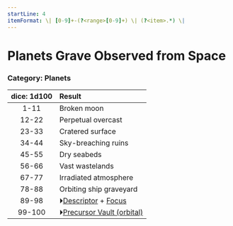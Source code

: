 ```yaml
---
startLine: 4
itemFormat: \| [0-9]+-(?<range>[0-9]+) \| (?<item>.*) \|
---
```

# Planets Grave Observed from Space
### Category: Planets

| dice: 1d100 | Result |
|:----:|:-------|
| 1-11 | Broken moon |
| 12-22 | Perpetual overcast |
| 23-33 | Cratered surface |
| 34-44 | Sky-breaching ruins |
| 45-55 | Dry seabeds |
| 56-66 | Vast wastelands |
| 67-77 | Irradiated atmosphere |
| 78-88 | Orbiting ship graveyard |
| 89-98 | ⏵[Descriptor](Core_Descriptor.md) + [Focus](Core_Focus.md) |
| 99-100 | ⏵[Precursor Vault (orbital)](Vaults_Form.md) |